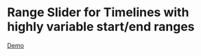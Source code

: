 # Range Slider for Timelines with highly variable start/end ranges

[Demo](https://chronological-range-slider.netlify.app/)